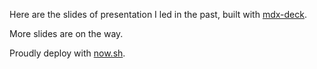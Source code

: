 Here are the slides of presentation I led in the past, built with [mdx-deck](https://github.com/jxnblk/mdx-deck).

More slides are on the way.

Proudly deploy with [now.sh](https://zeit.co/).